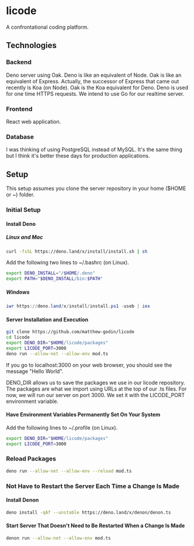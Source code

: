 # licode

A confrontational coding platform.

## Technologies

### Backend

Deno server using Oak. Deno is like an equivalent of Node. Oak is like an equivalent of Express. Actually, the successor of Express that came out recently is Koa (on Node). Oak is the Koa equivalent for Deno. Deno is used for one time HTTPS requests. We intend to use Go for our realtime server.

### Frontend

React web application.

### Database

I was thinking of using PostgreSQL instead of MySQL. It's the same thing but I think it's better these days for production applications.

## Setup

This setup assumes you clone the server repository in your home ($HOME or ~) folder.

### Initial Setup

#### Install Deno

##### Linux and Mac

```bash
curl -fsSL https://deno.land/x/install/install.sh | sh
```

Add the following two lines to ~/.bashrc (on Linux).

```bash
export DENO_INSTALL="/$HOME/.deno"
export PATH="$DENO_INSTALL/bin:$PATH"
```

##### Windows

```powershell
iwr https://deno.land/x/install/install.ps1 -useb | iex
```

#### Server Installation and Execution

```bash
git clone https://github.com/matthew-godin/licode
cd licode
export DENO_DIR="$HOME/licode/packages"
export LICODE_PORT=3000
deno run --allow-net --allow-env mod.ts 
```

If you go to localhost:3000 on your web browser, you should see the message "Hello World".

DENO_DIR allows us to save the packages we use in our licode repository. The packages are what we import using URLs at the top of our .ts files. For now, we will run our server on port 3000. We set it with the LICODE_PORT environment variable.

#### Have Environment Variables Permanently Set On Your System

Add the following lines to ~/.profile (on Linux).

```bash
export DENO_DIR="$HOME/licode/packages"
export LICODE_PORT=3000
```

### Reload Packages

```bash
deno run --allow-net --allow-env --reload mod.ts 
```

### Not Have to Restart the Server Each Time a Change Is Made

#### Install Denon

```bash
deno install -qAf --unstable https://deno.land/x/denon/denon.ts
```

#### Start Server That Doesn't Need to Be Restarted When a Change Is Made

```bash
denon run --allow-net --allow-env mod.ts 
```
